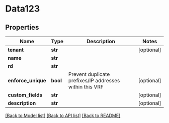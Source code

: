 # Data123

## Properties
Name | Type | Description | Notes
------------ | ------------- | ------------- | -------------
**tenant** | **str** |  | [optional] 
**name** | **str** |  | 
**rd** | **str** |  | 
**enforce_unique** | **bool** | Prevent duplicate prefixes/IP addresses within this VRF | [optional] 
**custom_fields** | **str** |  | [optional] 
**description** | **str** |  | [optional] 

[[Back to Model list]](../README.md#documentation-for-models) [[Back to API list]](../README.md#documentation-for-api-endpoints) [[Back to README]](../README.md)


